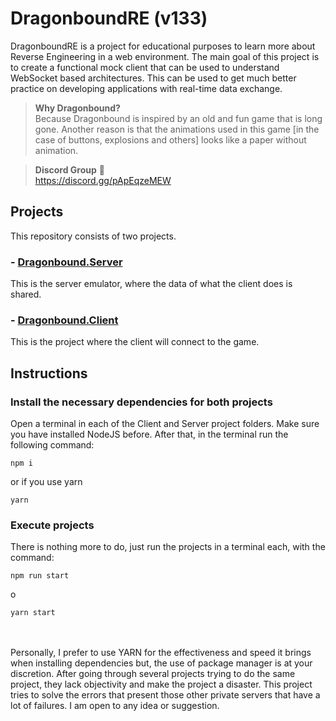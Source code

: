 # DragonboundRE (v133)

DragonboundRE is a project for educational purposes to learn more about Reverse Engineering in a web environment. The main goal of this project is to create a functional mock client that can be used to understand WebSocket based architectures. This can be used to get much better practice on developing applications with real-time data exchange.

> **Why Dragonbound?**  
> Because Dragonbound is inspired by an old and fun game that is long gone. Another reason is that the animations used in this game [in the case of buttons, explosions and others] looks like a paper without animation.

> **Discord Group** :speech_balloon: <br>
> https://discord.gg/pApEqzeMEW

## Projects

This repository consists of two projects.

### - [Dragonbound.Server](https://github.com/Ox18/DragonboundRe/tree/remake/Dragonbound.Server)

This is the server emulator, where the data of what the client does is shared.

### - [Dragonbound.Client](https://github.com/Ox18/DragonboundRe/tree/remake/Dragonbound.Client)

This is the project where the client will connect to the game.

## Instructions

### Install the necessary dependencies for both projects

Open a terminal in each of the Client and Server project folders.
Make sure you have installed NodeJS before.
After that, in the terminal run the following command:

```npm i```

or if you use yarn

```yarn```

### Execute projects

There is nothing more to do, just run the projects in a terminal each, with the command:

```npm run start```

o

```yarn start```

<br />
<br />
Personally, I prefer to use YARN for the effectiveness and speed it brings when installing dependencies but, the use of package manager is at your discretion.
After going through several projects trying to do the same project, they lack objectivity and make the project a disaster.
This project tries to solve the errors that present those other private servers that have a lot of failures. I am open to any idea or suggestion.
<br >
